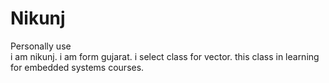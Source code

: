 # Nikunj
Personally use 
<br>
i am nikunj. i am form gujarat. i select class for vector. this class in learning for embedded systems courses.
